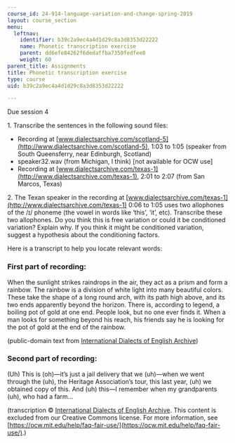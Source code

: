 ```yaml
---
course_id: 24-914-language-variation-and-change-spring-2019
layout: course_section
menu:
  leftnav:
    identifier: b39c2a9ec4a4d1d29c8a3d8353d22222
    name: Phonetic transcription exercise
    parent: dd6efe84262f6dedaffba7350fedfee8
    weight: 60
parent_title: Assignments
title: Phonetic transcription exercise
type: course
uid: b39c2a9ec4a4d1d29c8a3d8353d22222

---
```


Due session 4

1\. Transcribe the sentences in the following sound files:

*   Recording at [www.dialectsarchive.com/scotland-5](http://www.dialectsarchive.com/scotland-5), 1:03 to 1:05 (speaker from South Queensferry, near Edinburgh, Scotland)
*   speaker32.wav (from Michigan, I think) \[not available for OCW use\]
*   Recording at [www.dialectsarchive.com/texas-1](http://www.dialectsarchive.com/texas-1), 2:01 to 2:07 (from San Marcos, Texas)

2\. The Texan speaker in the recording at [www.dialectsarchive.com/texas-1](http://www.dialectsarchive.com/texas-1) 0:06 to 1:05 uses two allophones of the /ɪ/ phoneme (the vowel in words like ‘this’, ‘it’, etc). Transcribe these two allophones. Do you think this is free variation or could it be conditioned variation? Explain why. If you think it might be conditioned variation, suggest a hypothesis about the conditioning factors.

Here is a transcript to help you locate relevant words:

### First part of recording:

When the sunlight strikes raindrops in the air, they act as a prism and form a rainbow. The rainbow is a division of white light into many beautiful colors. These take the shape of a long round arch, with its path high above, and its two ends apparently beyond the horizon. There is, according to legend, a boiling pot of gold at one end. People look, but no one ever finds it. When a man looks for something beyond his reach, his friends say he is looking for the pot of gold at the end of the rainbow.

(public-domain text from [International Dialects of English Archive](https://www.dialectsarchive.com/the-rainbow-passage))

### Second part of recording:

(Uh) This is (oh)—it’s just a jail delivery that we (uh)—when we went through the (uh), the Heritage Association’s tour, this last year, (uh) we obtained copy of this. And (uh) this—I remember when my grandparents (uh), who had a farm…

(transcription © [International Dialects of English Archive](https://www.dialectsarchive.com/texas-1#). This content is excluded from our Creative Commons license. For more information, see [https://ocw.mit.edu/help/faq-fair-use/](https://ocw.mit.edu/help/faq-fair-use/).)